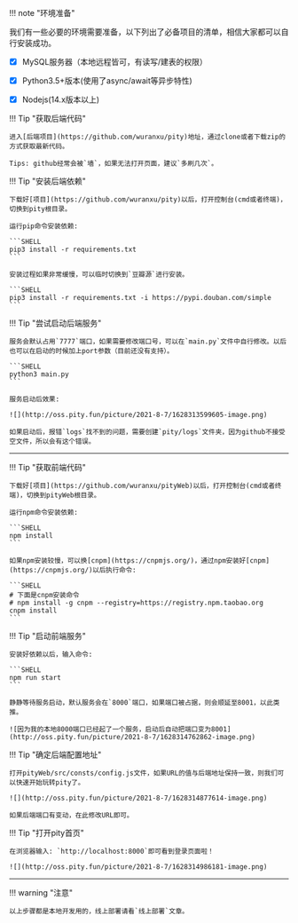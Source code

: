 !!! note "环境准备"

  我们有一些必要的环境需要准备，以下列出了必备项目的清单，相信大家都可以自行安装成功。

- [x] MySQL服务器（本地远程皆可，有读写/建表的权限）

- [x] Python3.5+版本(使用了async/await等异步特性)

- [x] Nodejs(14.x版本以上)


!!! Tip "获取后端代码"

    进入[后端项目](https://github.com/wuranxu/pity)地址，通过clone或者下载zip的方式获取最新代码。

    Tips: github经常会被`墙`，如果无法打开页面，建议`多刷几次`。


!!! Tip "安装后端依赖"


    下载好[项目](https://github.com/wuranxu/pity)以后，打开控制台(cmd或者终端)，切换到pity根目录。

    运行pip命令安装依赖:

    ```SHELL
    pip3 install -r requirements.txt
    ```

    安装过程如果非常缓慢，可以临时切换到`豆瓣源`进行安装。

    ```SHELL
    pip3 install -r requirements.txt -i https://pypi.douban.com/simple
    ```

!!! Tip "尝试启动后端服务"

	服务会默认占用`7777`端口，如果需要修改端口号，可以在`main.py`文件中自行修改。以后也可以在启动的时候加上port参数（目前还没有支持）。

	```SHELL
	python3 main.py
	```

    服务启动后效果:

    ![](http://oss.pity.fun/picture/2021-8-7/1628313599605-image.png)

    如果启动后，报错`logs`找不到的问题，需要创建`pity/logs`文件夹，因为github不接受空文件，所以会有这个错误。


---

!!! Tip "获取前端代码"

    下载好[项目](https://github.com/wuranxu/pityWeb)以后，打开控制台(cmd或者终端)，切换到pityWeb根目录。

    运行npm命令安装依赖:

    ```SHELL
    npm install
    ```

    如果npm安装较慢，可以换[cnpm](https://cnpmjs.org/)，通过npm安装好[cnpm](https://cnpmjs.org/)以后执行命令:

    ```SHELL
    # 下面是cnpm安装命令
    # npm install -g cnpm --registry=https://registry.npm.taobao.org
    cnpm install
    ```

!!! Tip "启动前端服务"

    安装好依赖以后，输入命令:

    ```SHELL
    npm run start
    ```

    静静等待服务启动，默认服务会在`8000`端口，如果端口被占据，则会顺延至8001，以此类推。

    ![因为我的本地8000端口已经起了一个服务，启动后自动把端口变为8001](http://oss.pity.fun/picture/2021-8-7/1628314762862-image.png)

!!! Tip "确定后端配置地址"

    打开pityWeb/src/consts/config.js文件，如果URL的值与后端地址保持一致，则我们可以快速开始玩转pity了。

    ![](http://oss.pity.fun/picture/2021-8-7/1628314877614-image.png)

    如果后端端口有变动，在此修改URL即可。

!!! Tip "打开pity首页"

    在浏览器输入: `http://localhost:8000`即可看到登录页面啦！

    ![](http://oss.pity.fun/picture/2021-8-7/1628314986181-image.png)


---

!!! warning "注意"

    以上步骤都是本地开发用的，线上部署请看`线上部署`文章。